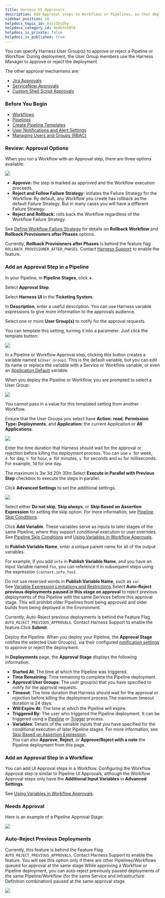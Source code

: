 ```yaml
---
title: Harness UI Approvals
description: Add Approval steps to Workflows or Pipelines, so that deployments must receive approval before they can proceed.
sidebar_position: 10
helpdocs_topic_id: 0ajz35u2hy
helpdocs_category_id: 4edbfn50l8
helpdocs_is_private: false
helpdocs_is_published: true
---
```


You can specify Harness User Group(s) to approve or reject a Pipeline or Workflow. During deployment, the User Group members use the Harness Manager to approve or reject the deployment.

The other approval mechanisms are:

* [Jira Approvals](jira-based-approvals.md)
* [ServiceNow Approvals](service-now-ticketing-system.md)
* [Custom Shell Script Approvals](shell-script-ticketing-system.md)

### Before You Begin

* [Workflows](../workflows/workflow-configuration.md)
* [Pipelines](../pipelines/pipeline-configuration.md)
* [Create Pipeline Templates](../pipelines/templatize-pipelines.md)
* [User Notifications and Alert Settings](../../../firstgen-platform/account/manage-notegroups/notification-groups.md)
* [Managing Users and Groups (RBAC)](../../../firstgen-platform/security/access-management-howtos/users-and-permissions.md)

### Review: Approval Options

When you run a Workflow with an Approval step, there are three options available:

![](./static/approvals-08.png)

* **Approve:** the step is marked as approved and the Workflow execution proceeds.
* **Reject and Follow Failure Strategy:** initiates the Failure Strategy for the Workflow. By default, any Workflow you create has rollback as the default Failure Strategy. But in many cases you will have a different Failure Strategy.
* **Reject and Rollback:** rolls back the Workflow regardless of the Workflow Failure Strategy.

See [Define Workflow Failure Strategy](../workflows/define-workflow-failure-strategy-new-template.md) for details on **Rollback Workflow** and **Rollback Provisioners after Phases** options.

Currently, **Rollback Provisioners after Phases** is behind the feature flag `ROLLBACK_PROVISIONER_AFTER_PHASES`. Contact [Harness Support](mailto:support@harness.io) to enable the feature.

### Add an Approval Step in a Pipeline

In your Pipeline, in **Pipeline Stages**, click **+**.

Select **Approval Step**.

Select **Harness UI** in the **Ticketing System**.

In **Description**, enter a useful description. You can use Harness variable expressions to give more information to the approvals audience.

Select one or more **User Group(s)** to notify for the approval requests.

You can template this setting, turning it into a parameter. Just click the template button:

![](./static/approvals-10.png)

In a Pipeline or Workflow Approval step, clicking this button creates a variable named `${User_Group}`. This is the default variable, but you can edit its name or replace the variable with a Service or Workflow variable, or even an [Application Default](../applications/set-default-application-directories-as-variables.md) variable.

When you deploy the Pipeline or Workflow, you are prompted to select a User Group:

![](./static/approvals-11.png)

You cannot pass in a value for this templated setting from another Workflow.

Ensure that the User Groups you select have **Action:** **read**, **Permission Type: Deployments**, and **Application:** the current Application or **All Applications**.

![](./static/approvals-12.png)

Enter the time duration that Harness should wait for the approval or rejection before killing the deployment process. You can use `w`  for week, `d`  for day, `h`  for hour, `m`  for minutes, `s`  for seconds and `ms` for milliseconds. For example, 1d for one day.

The maximum is 3w 3d 20h 30m.Select **Execute in Parallel with Previous Step** checkbox to execute the steps in parallel.

Click **Advanced Settings** to set the additional settings.

![](./static/approvals-13.png)

Select either **Do not skip**, **Skip always**, or **Skip Based on Assertion Expression** for setting the skip option. For more information, see [Pipeline Skip Conditions](../pipelines/skip-conditions.md).

Click **Add Variable**. These variables serve as inputs to later stages of the same Pipeline, where they support conditional execution or user overrides. See [Pipeline Skip Conditions](../pipelines/skip-conditions.md) and [Using Variables in Workflow Approvals](use-variables-for-workflow-approval.md).

In **Publish Variable Name**, enter a unique parent name for all of the output variables.

For example, if you add `info` in **Publish Variable Name**, and you have an Input Variable named `foo`, you can reference it in subsequent steps using the expression `{context.info.foo}`.

Do not use reserved words in **Publish Variable Name**, such as `var`. See [Variable Expression Limitations and Restrictions](../../../firstgen-platform/techref-category/variables/variable-expression-name-restrictions.md).Select **Auto-Reject previous deployments paused in this stage on approval** to reject previous deployments of this Pipeline with the same Services before this approval stage. This will prohibit older Pipelines from being approved and older builds from being deployed in the Environment.

Currently, Auto-Reject previous deployments is behind the Feature Flag `AUTO_REJECT_PREVIOUS_APPROVALS`. Contact Harness Support to enable the feature.Click **Submit**.

Deploy the Pipeline. When you deploy your Pipeline, the **Approval Stage** notifies the selected User Group(s), via their configured [notification settings](../../../firstgen-platform/account/manage-notegroups/notification-groups.md#notification-settings-for-user-groups) to approve or reject the deployment.

In **Deployments** page, the **Approval Stage** displays the following information:

* **Started At**: The time at which the Pipeline was triggered.
* **Time Remaining**: Time remaining to complete the Pipeline deployment.
* **Approval User Groups**: The user group(s) that you have specified to notify for the approval requests.
* **Timeout**: The time duration that Harness should wait for the approval or rejection before killing the deployment process.The maximum timeout duration is 24 days.
* **Will Expire At**: The time at which the Pipeline will expire.
* **Triggered By**: The user who triggered the Pipeline deployment. It can be triggered using a [Pipeline](../pipelines/pipeline-configuration.md) or [Trigger](../triggers/add-a-trigger-2.md) process.
* **Variables**: Details of the variable inputs that you have specified for the conditional execution of later Pipeline stages. For more information, see [Skip Based on Assertion Expression](../pipelines/skip-conditions.md#skip-based-on-assertion-expression).  
You can also **Approve**, **Reject**, or **Approve/Reject with a note** the Pipeline deployment from this page.

### Add an Approval Step in a Workflow

You can add UI Approval steps in a Workflow. Configuring the Workflow Approval step is similar to Pipeline UI Approvals, although the Workflow Approval steps only have the **Additional Input Variables** in **Advanced Settings**.

See [Using Variables in Workflow Approvals](use-variables-for-workflow-approval.md).

### Needs Approval

Here is an example of a Pipeline Approval Stage:

![](./static/approvals-14.png)

### Auto-Reject Previous Deployments

Currently, this feature is behind the Feature Flag `AUTO_REJECT_PREVIOUS_APPROVALS`. Contact Harness Support to enable the feature. You will see this option only if there are other Pipelines/Workflows queued for approval at the same stage.While approving a Workflow or Pipeline deployment, you can auto-reject previously paused deployments of the same Pipeline/Workflow (for the same Service and Infrastructure Definition combination) paused at the same approval stage.

![](./static/approvals-15.png)
